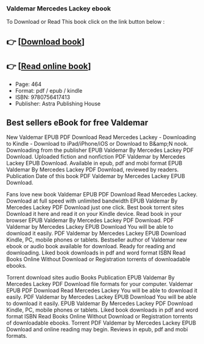 ### Valdemar Mercedes Lackey ebook

To Download or Read This book click on the link button below :

## 👉  [**[Download book](http://ebooksharez.info/download.php?group=book&from=github.com&id=719465&lnk=1065 "Download book")**]

## 👉  [**[Read online book](http://ebooksharez.info/download.php?group=book&from=github.com&id=719465&lnk=1065 "Read online book")**]


* Page: 464
* Format: pdf / epub / kindle
* ISBN: 9780756417413
* Publisher: Astra Publishing House



## Best sellers eBook for free Valdemar


New Valdemar EPUB PDF Download Read Mercedes Lackey - Downloading to Kindle - Download to iPad/iPhone/iOS or Download to B&amp;amp;N nook. Downloading from the publisher EPUB Valdemar By Mercedes Lackey PDF Download. Uploaded fiction and nonfiction PDF Valdemar by Mercedes Lackey EPUB Download. Available in epub, pdf and mobi format EPUB Valdemar By Mercedes Lackey PDF Download, reviewed by readers. Publication Date of this book PDF Valdemar by Mercedes Lackey EPUB Download.

Fans love new book Valdemar EPUB PDF Download Read Mercedes Lackey. Download at full speed with unlimited bandwidth EPUB Valdemar By Mercedes Lackey PDF Download just one click. Best book torrent sites Download it here and read it on your Kindle device. Read book in your browser EPUB Valdemar By Mercedes Lackey PDF Download. PDF Valdemar by Mercedes Lackey EPUB Download You will be able to download it easily. PDF Valdemar by Mercedes Lackey EPUB Download Kindle, PC, mobile phones or tablets. Bestseller author of Valdemar new ebook or audio book available for download. Ready for reading and downloading. Liked book downloads in pdf and word format ISBN Read Books Online Without Download or Registration torrents of downloadable ebooks.

Torrent download sites audio Books Publication EPUB Valdemar By Mercedes Lackey PDF Download file formats for your computer. Valdemar EPUB PDF Download Read Mercedes Lackey You will be able to download it easily. PDF Valdemar by Mercedes Lackey EPUB Download You will be able to download it easily. EPUB Valdemar By Mercedes Lackey PDF Download Kindle, PC, mobile phones or tablets. Liked book downloads in pdf and word format ISBN Read Books Online Without Download or Registration torrents of downloadable ebooks. Torrent PDF Valdemar by Mercedes Lackey EPUB Download and online reading may begin. Reviews in epub, pdf and mobi formats.





